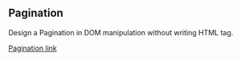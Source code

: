 ## Pagination

Design a Pagination in DOM manipulation without writing HTML tag.

[Pagination link](https://incandescent-stardust-ff0eec.netlify.app/)

